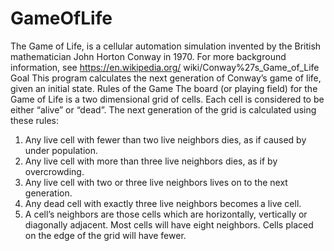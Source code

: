 # GameOfLife
The Game of Life, is a cellular automation simulation invented by the British mathematician
John Horton Conway in 1970. For more background information, see https://en.wikipedia.org/
wiki/Conway%27s_Game_of_Life
Goal
This program calculates the next generation of Conway’s game of
life, given an initial state.
Rules of the Game
The board (or playing field) for the Game of Life is a two dimensional grid of cells. Each cell is
considered to be either “alive” or “dead”. The next generation of the grid is calculated using
these rules:
1. Any live cell with fewer than two live neighbors dies, as if caused by under
population.
2. Any live cell with more than three live neighbors dies, as if by overcrowding.
3. Any live cell with two or three live neighbors lives on to the next generation.
4. Any dead cell with exactly three live neighbors becomes a live cell.
5. A cell’s neighbors are those cells which are horizontally, vertically or
diagonally adjacent. Most cells will have eight neighbors. Cells placed on the
edge of the grid will have fewer.
